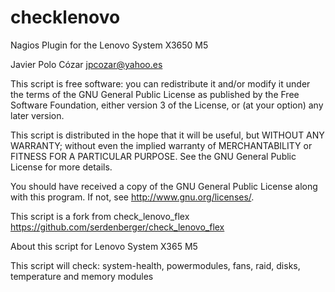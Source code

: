 # checklenovo
Nagios Plugin for the Lenovo  System X3650 M5 

Javier Polo Cózar <jpcozar@yahoo.es>

This script is free software: you can redistribute it and/or modify
it under the terms of the GNU General Public License as published by
the Free Software Foundation, either version 3 of the License, or
(at your option) any later version.

This script is distributed in the hope that it will be useful,
but WITHOUT ANY WARRANTY; without even the implied warranty of
MERCHANTABILITY or FITNESS FOR A PARTICULAR PURPOSE.  See the
GNU General Public License for more details.

You should have received a copy of the GNU General Public License
along with this program.  If not, see <http://www.gnu.org/licenses/>.

This script is a fork from check_lenovo_flex https://github.com/serdenberger/check_lenovo_flex

About this script for Lenovo System X365 M5

This script will check: system-health, powermodules, fans, raid, disks, temperature and memory modules

